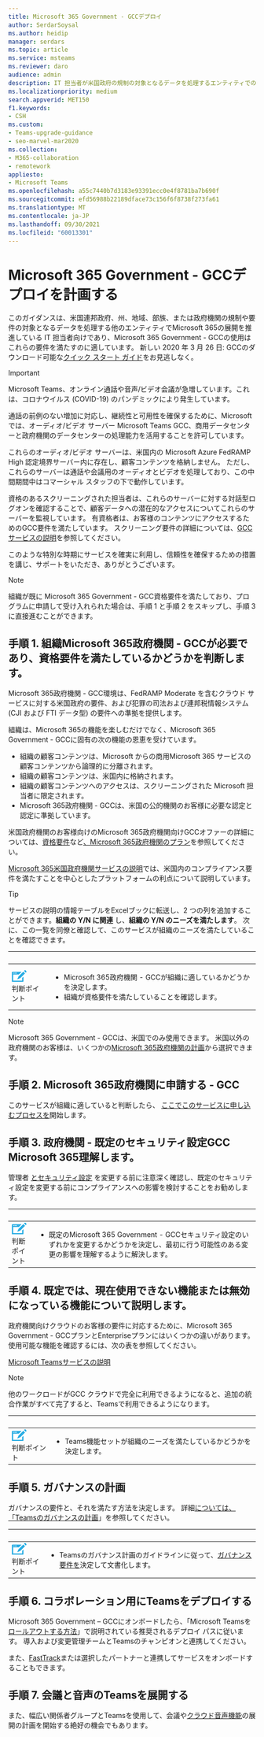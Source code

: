 ```yaml
---
title: Microsoft 365 Government - GCCデプロイ
author: SerdarSoysal
ms.author: heidip
manager: serdars
ms.topic: article
ms.service: msteams
ms.reviewer: daro
audience: admin
description: IT 担当者が米国政府の規制の対象となるデータを処理するエンティティでのMicrosoft 365展開を推進するためのガイダンス
ms.localizationpriority: medium
search.appverid: MET150
f1.keywords:
- CSH
ms.custom:
- Teams-upgrade-guidance
- seo-marvel-mar2020
ms.collection:
- M365-collaboration
- remotework
appliesto:
- Microsoft Teams
ms.openlocfilehash: a55c7440b7d3183e93391ecc0e4f8781ba7b690f
ms.sourcegitcommit: efd56988b22189dface73c156f6f8738f273fa61
ms.translationtype: MT
ms.contentlocale: ja-JP
ms.lasthandoff: 09/30/2021
ms.locfileid: "60013301"
---
```

# <a name="plan-for-microsoft-365-government---gcc-deployments"></a>Microsoft 365 Government - GCCデプロイを計画する

このガイダンスは、米国連邦政府、州、地域、部族、または政府機関の規制や要件の対象となるデータを処理する他のエンティティでMicrosoft 365の展開を推進している IT 担当者向けであり、Microsoft 365 Government - GCCの使用はこれらの要件を満たすのに適しています。 新しい 2020 年 3 月 26 日: GCCのダウンロード可能な[クイック スタート ガイド](https://github.com/MicrosoftDocs/OfficeDocs-SkypeForBusiness/blob/live/Teams/downloads/Quick-Start-Guide-for-GCC.pdf?raw=true)をお見逃しなく。

> [!IMPORTANT]
> Microsoft Teams、オンライン通話や音声/ビデオ会議が急増しています。これは、コロナウイルス (COVID-19) のパンデミックにより発生しています。<br/>
> 
>通話の前例のない増加に対応し、継続性と可用性を確保するために、Microsoft では、オーディオ/ビデオ サーバー Microsoft Teams GCC、商用データセンターと政府機関のデータセンターの処理能力を活用することを許可しています。<br/>
> 
>これらのオーディオ/ビデオ サーバーは、米国内の Microsoft Azure FedRAMP High 認定境界サーバー内に存在し、顧客コンテンツを格納しません。 ただし、これらのサーバーは通話や会議用のオーディオとビデオを処理しており、この中間期間中はコマーシャル スタッフの下で動作しています。<br/>
> 
>資格のあるスクリーニングされた担当者は、これらのサーバーに対する対話型ログオンを確認することで、顧客データへの潜在的なアクセスについてこれらのサーバーを監視しています。 有資格者は、お客様のコンテンツにアクセスするためのGCC要件を満たしています。 スクリーニング要件の詳細については、[GCCサービスの説明](/office365/servicedescriptions/office-365-platform-service-description/office-365-us-government/gcc)を参照してください。<br/>
> 
>このような特別な時期にサービスを確実に利用し、信頼性を確保するための措置を講じ、サポートをいただき、ありがとうございます。<br/>


> [!NOTE]
> 組織が既に Microsoft 365 Government - GCC資格要件を満たしており、プログラムに申請して受け入れられた場合は、手順 1 と手順 2 をスキップし、手順 3 に直接進むことができます。 

## <a name="step-1-determine-whether-your-organization-needs-microsoft-365-government---gcc-and-meets-eligibility-requirements"></a>手順 1. 組織Microsoft 365政府機関 - GCCが必要であり、資格要件を満たしているかどうかを判断します。 

Microsoft 365政府機関 - GCC環境は、FedRAMP Moderate を含むクラウド サービスに対する米国政府の要件、および犯罪の司法および連邦税情報システム (CJI および FTI データ型) の要件への準拠を提供します。

組織は、Microsoft 365の機能を楽しむだけでなく、Microsoft 365 Government - GCCに固有の次の機能の恩恵を受けています。

-   組織の顧客コンテンツは、Microsoft からの商用Microsoft 365 サービスの顧客コンテンツから論理的に分離されます。
-   組織の顧客コンテンツは、米国内に格納されます。
-   組織の顧客コンテンツへのアクセスは、スクリーニングされた Microsoft 担当者に限定されます。
-   Microsoft 365政府機関 - GCCは、米国の公的機関のお客様に必要な認定と認定に準拠しています。

米国政府機関のお客様向けのMicrosoft 365政府機関向けGCCオファーの詳細については、[資格要件](https://products.office.com/government/compare-office-365-government-plans#EligibilityRequirements)など[、Microsoft 365政府機関のプラン](https://products.office.com/government/compare-office-365-government-plans)を参照してください。

[Microsoft 365米国政府機関サービスの説明](/office365/servicedescriptions/office-365-platform-service-description/office-365-us-government/office-365-us-government)では、米国内のコンプライアンス要件を満たすことを中心としたプラットフォームの利点について説明しています。

> [!Tip]
> サービスの説明の情報テーブルをExcelブックに転送し、2 つの列を追加することができます。**組織の Y/N に関連** し、**組織の Y/N のニーズを満たします**。 次に、この一覧を同僚と確認して、このサービスが組織のニーズを満たしていることを確認できます。

|&nbsp;|&nbsp;|
|-----------|------------|
| ![判断ポイントを表すアイコン。](media/audio_conferencing_image7.png) <br/>判断ポイント|<ul><li>Microsoft 365政府機関 - GCCが組織に適しているかどうかを決定します。</li><li>組織が資格要件を満たしていることを確認します。</li></ul> |

> [!Note]
> Microsoft 365 Government - GCCは、米国でのみ使用できます。 米国以外の政府機関のお客様は、いくつかの[Microsoft 365政府機関の計画](https://products.office.com/en/government/compare-office-365-government-plans)から選択できます。


## <a name="step-2-apply-for-microsoft-365-government---gcc"></a>手順 2. Microsoft 365政府機関に申請する - GCC

このサービスが組織に適していると判断したら、 [ここでこのサービスに申し込むプロセスを](https://products.office.com/government/eligibility-validation)開始します。

## <a name="step-3-understand-microsoft-365-government---gcc-default-security-settings"></a>手順 3. 政府機関 - 既定のセキュリティ設定GCC Microsoft 365理解します。

管理者 [とセキュリティ設定](enable-features-office-365.md) を変更する前に注意深く確認し、既定のセキュリティ設定を変更する前にコンプライアンスへの影響を検討することをお勧めします。

|&nbsp;|&nbsp;|
|-----------|------------|
| ![判断ポイントを表すアイコン。](media/audio_conferencing_image7.png) <br/>判断ポイント|<ul><li>既定のMicrosoft 365 Government - GCCセキュリティ設定のいずれかを変更するかどうかを決定し、最初に行う可能性のある変更の影響を理解するように解決します。</li></ul> |

## <a name="step-4-understand-which-capabilities-are-currently-unavailable-or-disabled-by-default"></a>手順 4. 既定では、現在使用できない機能または無効になっている機能について説明します。

政府機関向けクラウドのお客様の要件に対応するために、Microsoft 365 Government - GCCプランとEnterpriseプランにはいくつかの違いがあります。 使用可能な機能を確認するには、次の表を参照してください。

[Microsoft Teamsサービスの説明](/office365/servicedescriptions/teams-service-description)

> [!Note]
> 他のワークロードがGCC クラウドで完全に利用できるようになると、追加の統合作業がすべて完了すると、Teamsで利用できるようになります。


|&nbsp;|&nbsp;|
|-----------|------------|
| ![判断ポイントを表すアイコン。](media/audio_conferencing_image7.png) <br/>判断ポイント|<ul><li>Teams機能セットが組織のニーズを満たしているかどうかを決定します。</li></ul> |

## <a name="step-5-plan-for-governance"></a>手順 5. ガバナンスの計画

ガバナンスの要件と、それを満たす方法を決定します。 詳細[については、「Teamsのガバナンスの計画](plan-teams-governance.md)」を参照してください。

|&nbsp;|&nbsp;|
|-----------|------------|
| ![判断ポイントを表すアイコン。](media/audio_conferencing_image7.png) <br/>判断ポイント|<ul><li>Teamsのガバナンス計画のガイドラインに従って、[ガバナンス要件を](plan-teams-governance.md)決定して文書化します。</li></ul> |

## <a name="step-6-deploy-teams-for-collaboration"></a>手順 6. コラボレーション用にTeamsをデプロイする

Microsoft 365 Government – GCCにオンボードしたら、「Microsoft Teamsを[ロールアウトする方法](./deploy-overview.md)」で説明されている推奨されるデプロイ パスに従います。 導入および変更管理チームとTeamsのチャンピオンと連携してください。

また、[FastTrack](https://www.microsoft.com/fasttrack)または選択したパートナーと連携してサービスをオンボードすることもできます。

## <a name="step-7-deploy-teams-for-meetings-and-voice"></a>手順 7. 会議と音声のTeamsを展開する

また、幅広い関係者グループとTeamsを使用して、会議や[クラウド音声機能](./cloud-voice-landing-page.md)の展開の計画を開始する絶好の機会でもあります。